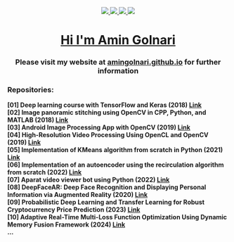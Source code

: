<p align="center">
  <a href="https://www.linkedin.com/in/amin-golnari/">
    <img src="https://img.shields.io/badge/-Amin_Golnari-blue?style=flat&logo=Linkedin&logoColor=white&link=https://www.linkedin.com/in/amin-golnari/" 
    </a> 
    <a href="https://www.instagram.com/GolnariAmin/">
    <img src="https://img.shields.io/badge/-GolnariAmin-red?style=flat&logo=Instagram&logoColor=white&link=https://www.instagram.com/GolnariAmin/" 
    </a>
    <a href="https://github.com/amingolnari">
    <img src="https://img.shields.io/badge/-amingolnari-gray?style=flat&logo=GitHub&logoColor=white&link=https://github.com/amingolnari" 
    </a>
    <a href="https://twitter.com/Aminglnr">
    <img src="https://img.shields.io/badge/-Aminglnr-white?style=flat&logo=Twitter&logoColor=blue&link=https://twitter.com/Aminglnr" 
    </a>
<h1 align="center"><a href="https://amingolnari.github.io/">
  Hi I'm Amin Golnari</h1></a>

  <h3 align="center">Please visit my website at <a href="https://amingolnari.github.io/">amingolnari.github.io</a> for further information</h3>


### Repositories:
<p>
  <b>
    [01] Deep learning course with TensorFlow and Keras (2018) <a href="https://github.com/amingolnari/Deep-Learning-Course">Link</a><br>
    [02] Image panoramic stitching using OpenCV in CPP, Python, and MATLAB (2018) <a href="https://github.com/amingolnari/Image-Panoramic-Stitching">Link</a><br>
    [03] Android Image Processing App with OpenCV (2019) <a href="https://github.com/amingolnari/Android-OpenCV">Link</a><br>
    [04] High-Resolution Video Processing Using OpenCL and OpenCV (2019) <a href="https://github.com/amingolnari/OpenCL-Video-Processing">Link</a><br>
    [05] Implementation of KMeans algorithm from scratch in Python (2021) <a href="https://github.com/amingolnari/KMeans-py">Link</a><br>
    [06] Implementation of an autoencoder using the recirculation algorithm from scratch (2022) <a href="https://github.com/amingolnari/Learning-Representations-by-Recirculation">Link</a><br>
    [07] Aparat video viewer bot using Python (2022) <a href="https://github.com/amingolnari/AparatViewerBot">Link</a><br>
    [08] DeepFaceAR: Deep Face Recognition and Displaying Personal Information via Augmented Reality (2020) <a href="https://github.com/amingolnari/DeepFaceAR">Link</a><br>
    [09] Probabilistic Deep Learning and Transfer Learning for Robust Cryptocurrency Price Prediction (2023) <a href="https://github.com/amingolnari/Demo-BTCUSD-PricePred-ProbabilisticDL-TransferLearning">Link</a><br>
    [10] Adaptive Real-Time Multi-Loss Function Optimization Using Dynamic Memory Fusion Framework (2024) <a href="https://github.com/amingolnari/Demo-Dynamic-Memory-Fusion-Framework">Link</a><br>
    ...
  </b></p>

